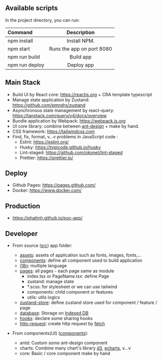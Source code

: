 ## Available scripts

In the project directory, you can run:

| Command        |        Description        |
| :------------- | :-----------------------: |
| npm install    |       Install NPM.        |
| npm start      | Runs the app on port 8080 |
| npm run build  |         Build app         |
| npm run deploy |        Deploy app         |

## Main Stack

- Build UI by React core: https://reactjs.org + CRA template typescript
- Manage state application by Zustand: https://github.com/pmndrs/zustand
- Asynchronous state management by react-query: https://tanstack.com/query/v4/docs/overview
- Bundle application by Webpack: https://webpack.js.org
- UI core library: combine between [ant-design](https://ant.design/docs/react/introduce) + make by hand.
- CSS framework: https://tailwindcss.com
- Find, fix, format, v...v problems in JavaScript code :
  - Eslint: https://eslint.org/
  - Husky: https://typicode.github.io/husky
  - Lint-staged: https://github.com/okonet/lint-staged
  - Prettier: https://prettier.io/

## Deploy

- Github Pages: https://pages.github.com/
- Docker: https://www.docker.com/

## Production

- https://phattnh.github.io/poc-app/

## Developer

- From source ([src](./src/)) app folder:

  - [assets](./src/assets/): assets of application such as fonts, images, fonts,...
  - [components](./src/components/): define all component used to build application
  - [i18n](./src/i18n/): multiple language
  - [pages](./src/pages/): all pages - each page same as module
    - index.tsx or PageName.tsx: define Page
    - zustand: manage state
    - \*.scss: for stylesheet or we can use tailwind
    - components: child component or features
    - utils: utils logics
  - [zustand-store](./src/zustand-store/): define zustand store used for component / feature / page
  - [database](./src/database/): Storage on [Indexed DB](https://developer.mozilla.org/en-US/docs/Web/API/IndexedDB_API)
  - [hooks](./src/hooks/): declare some sharing hooks
  - [http-request](./src/http-request/): create http request by [fetch](https://developer.mozilla.org/en-US/docs/Web/API/Fetch_API)

- From components(UI) ([components](./src/components)):
  - antd: Custom some ant-design component
  - charts: Combine many chart's library [d3](https://github.com/d3/d3/wiki), [echarts](https://echarts.apache.org/en/api.html#echarts), v...v
  - core: Basic / core component make by hand